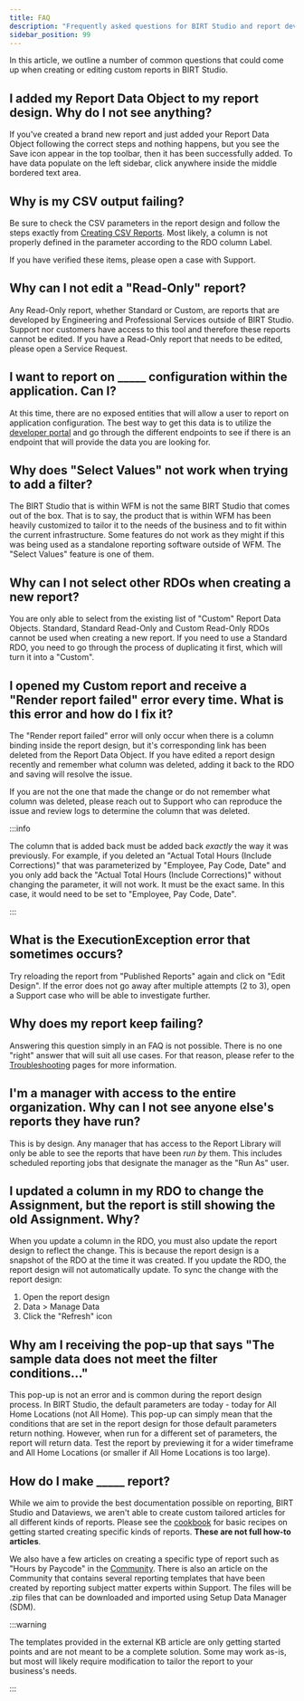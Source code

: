 ```yaml
---
title: FAQ
description: "Frequently asked questions for BIRT Studio and report development"
sidebar_position: 99
---
```


In this article, we outline a number of common questions that could come up when creating or editing custom reports in BIRT Studio.

## I added my Report Data Object to my report design. Why do I not see anything?

If you've created a brand new report and just added your Report Data Object following the correct steps and nothing happens, but you see the Save icon appear in the top toolbar, then it has been successfully added. To have data populate on the left sidebar, click anywhere inside the middle bordered text area.

## Why is my CSV output failing?

Be sure to check the CSV parameters in the report design and follow the steps exactly from [Creating CSV Reports](/docs/birt-studio/advanced/creating-csv-reports). Most likely, a column is not properly defined in the parameter according to the RDO column Label.

If you have verified these items, please open a case with Support.

## Why can I not edit a "Read-Only" report?

Any Read-Only report, whether Standard or Custom, are reports that are developed by Engineering and Professional Services outside of BIRT Studio. Support nor customers have access to this tool and therefore these reports cannot be edited. If you have a Read-Only report that needs to be edited, please open a Service Request.

## I want to report on _____ configuration within the application. Can I?

At this time, there are no exposed entities that will allow a user to report on application configuration. The best way to get this data is to utilize the [developer portal](https://developer.ukg.com) and go through the different endpoints to see if there is an endpoint that will provide the data you are looking for.

## Why does "Select Values" not work when trying to add a filter?

The BIRT Studio that is within WFM is not the same BIRT Studio that comes out of the box. That is to say, the product that is within WFM has been heavily customized to tailor it to the needs of the business and to fit within the current infrastructure. Some features do not work as they might if this was being used as a standalone reporting software outside of WFM. The "Select Values" feature is one of them.

## Why can I not select other RDOs when creating a new report?

You are only able to select from the existing list of "Custom" Report Data Objects. Standard, Standard Read-Only and Custom Read-Only RDOs cannot be used when creating a new report. If you need to use a Standard RDO, you need to go through the process of duplicating it first, which will turn it into a "Custom".

## I opened my Custom report and receive a "Render report failed" error every time. What is this error and how do I fix it?

The "Render report failed" error will only occur when there is a column binding inside the report design, but it's corresponding link has been deleted from the Report Data Object. If you have edited a report design recently and remember what column was deleted, adding it back to the RDO and saving will resolve the issue.

If you are not the one that made the change or do not remember what column was deleted, please reach out to Support who can reproduce the issue and review logs to determine the column that was deleted.

:::info

The column that is added back must be added back *exactly* the way it was previously. For example, if you deleted an "Actual Total Hours (Include Corrections)" that was parameterized by "Employee, Pay Code, Date" and you only add back the "Actual Total Hours (Include Corrections)" without changing the parameter, it will not work. It must be the exact same. In this case, it would need to be set to "Employee, Pay Code, Date".

:::

## What is the ExecutionException error that sometimes occurs?

Try reloading the report from "Published Reports" again and click on "Edit Design". If the error does not go away after multiple attempts (2 to 3), open a Support case who will be able to investigate further.

## Why does my report keep failing?

Answering this question simply in an FAQ is not possible. There is no one "right" answer that will suit all use cases. For that reason, please refer to the [Troubleshooting](/docs/birt-studio/troubleshooting) pages for more information.

## I'm a manager with access to the entire organization. Why can I not see anyone else's reports they have run?

This is by design. Any manager that has access to the Report Library will only be able to see the reports that have been *run by* them. This includes scheduled reporting jobs that designate the manager as the "Run As" user.

## I updated a column in my RDO to change the Assignment, but the report is still showing the old Assignment. Why?

When you update a column in the RDO, you must also update the report design to reflect the change. This is because the report design is a snapshot of the RDO at the time it was created. If you update the RDO, the report design will not automatically update. To sync the change with the report design:

1. Open the report design
2. Data > Manage Data
3. Click the "Refresh" icon

## Why am I receiving the pop-up that says "The sample data does not meet the filter conditions..."

This pop-up is not an error and is common during the report design process. In BIRT Studio, the default parameters are today - today for All Home Locations (not All Home). This pop-up can simply mean that the conditions that are set in the report design for those default parameters return nothing. However, when run for a different set of parameters, the report will return data. Test the report by previewing it for a wider timeframe and All Home Locations (or smaller if All Home Locations is too large).

## How do I make _____ report?

While we aim to provide the best documentation possible on reporting, BIRT Studio and Dataviews, we aren't able to create custom tailored articles for all different kinds of reports. Please see the [cookbook](/docs/birt-studio/report-cookbook) for basic recipes on getting started creating specific kinds of reports. **These are not full how-to articles**.

We also have a few articles on creating a specific type of report such as "Hours by Paycode" in the [Community](https://community.ukg.com). There is also an article on the Community that contains several reporting templates that have been created by reporting subject matter experts within Support. The files will be .zip files that can be downloaded and imported using Setup Data Manager (SDM).

:::warning

The templates provided in the external KB article are only getting started points and are not meant to be a complete solution. Some may work as-is, but most will likely require modification to tailor the report to your business's needs.

:::